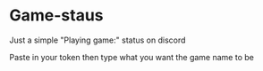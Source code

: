 # Game-staus
Just a simple "Playing game:" status on discord


Paste in your token then type what you want the game name to be
